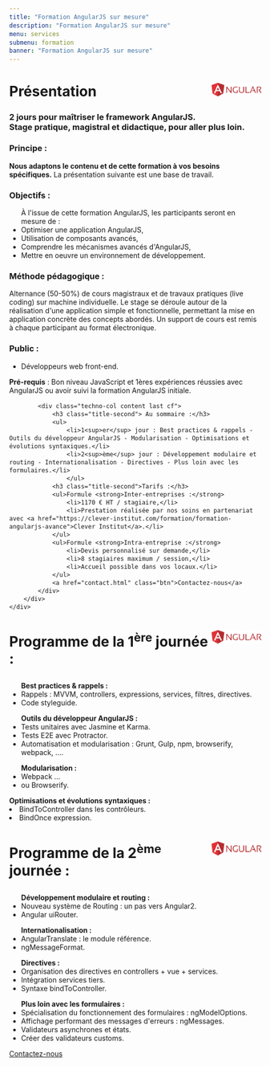 ```yaml
---
title: "Formation AngularJS sur mesure"
description: "Formation AngularJS sur mesure"
menu: services
submenu: formation
banner: "Formation AngularJS sur mesure"
---
```

<div class="techno-logo">
	<div class="wrap cf">
		<div class="inner">
			<h2 style="font-size:2em;">
				<img src="img/logo-angularjs.svg" alt="AngularJS" style="width:100px;float:right;">
				Présentation
			</h2>
		</div>
	</div>
</div>

<section class="section">
	<div class="wrap cf">
		<div class="inner">
			<h3 class="title-second">2 jours pour maîtriser le framework AngularJS.<br>Stage pratique, magistral et didactique, pour aller plus loin.</h3>
			<div class="techno-col content cf">
				<h3 class="title-second">Principe :</h3>
					<p><strong>Nous adaptons le contenu et de cette formation à vos besoins spécifiques.</strong> La présentation suivante est une base de travail.</p>
				<h3 class="title-second">Objectifs :</h3>
				<ul>À l'issue de cette formation AngularJS, les participants seront en mesure de :
					<li>Optimiser une application AngularJS,</li>
					<li>Utilisation de composants avancés,</li>
					<li>Comprendre les mécanismes avancés d'AngularJS,</li>
					<li>Mettre en oeuvre un environnement de développement.</li>
				</ul>
				<h3 class="title-second">Méthode pédagogique :</h3>
				<p>Alternance (50-50%) de cours magistraux et de travaux pratiques (live coding) sur machine individuelle. Le stage se déroule autour de la réalisation d'une application simple et fonctionnelle, permettant la mise en application concrète des concepts abordés. Un support de cours est remis à chaque participant au format électronique.</p>
				<h3 class="title-second">Public :</h3>
				<ul>
					<li>Développeurs web front-end.</li>
				</ul>
				<p><strong>Pré-requis</strong> : Bon niveau JavaScript et 1ères expériences réussies avec AngularJS ou avoir suivi la formation AngularJS initiale.</p>
			</div>

			<div class="techno-col content last cf">
				<h3 class="title-second"> Au sommaire :</h3>
				<ul>
					<li>1<sup>er</sup> jour : Best practices & rappels - Outils du développeur AngularJS - Modularisation - Optimisations et évolutions syntaxiques.</li>
					<li>2<sup>ème</sup> jour : Développement modulaire et routing - Internationalisation - Directives - Plus loin avec les formulaires.</li>
					</ul>
				<h3 class="title-second">Tarifs :</h3>
				<ul>Formule <strong>Inter-entreprises :</strong>
					<li>1170 € HT / stagiaire,</li>
					<li>Prestation réalisée par nos soins en partenariat avec <a href="https://clever-institut.com/formation/formation-angularjs-avance">Clever Institut</a>.</li>
				</ul>
				<ul>Formule <strong>Intra-entreprise :</strong>
					<li>Devis personnalisé sur demande,</li>
					<li>8 stagiaires maximum / session,</li>
					<li>Accueil possible dans vos locaux.</li>
				</ul>
				<a href="contact.html" class="btn">Contactez-nous</a>
			</div>
		</div>
	</div>
</section>

<div class="techno-logo">
	<div class="wrap cf">
		<div class="inner">
			<h3 style="font-size:2em;">
				<img src="img/logo-angularjs.svg" alt="AngularJS" style="width:100px;float:right;">
				Programme de la 1<sup>ère</sup> journée :
			</h3>
		</div>
	</div>
</div>
<section class="section">
	<div class="wrap cf">
		<div class="inner">
			<div class="techno-col content cf">
				<ul><strong>Best practices & rappels :</strong>
					<li>Rappels : MVVM, controllers, expressions, services, filtres, directives.</li>
					<li>Code styleguide.</li>
				</ul>
				<ul><strong>Outils du développeur AngularJS :</strong>
					<li>Tests unitaires avec Jasmine et Karma.</li>
					<li>Tests E2E avec Protractor.</li>
					<li>Automatisation et modularisation : Grunt, Gulp, npm, browserify, webpack, ....</li>
				</ul>
			</div>
			<div class="techno-col content last cf">
				<ul><strong>Modularisation :</strong>
					<li>Webpack ...</li>
					<li>ou Browserify.</li>
				</ul>
				<strong>Optimisations et évolutions syntaxiques :</strong>
					<li>BindToController dans les contrôleurs.</li>
					<li>BindOnce expression.</li>
				</ul>
			</div>
		</div>
	</div>
</section>

<div class="techno-logo">
	<div class="wrap cf">
		<div class="inner">
			<h3 style="font-size:2em;">
				<img src="img/logo-angularjs.svg" alt="AngulaJS" style="width:100px;float:right;">
				Programme de la 2<sup>ème</sup> journée :
			</h3>
		</div>
	</div>
</div>
<section class="section">
	<div class="wrap cf">
		<div class="inner">
			<div class="techno-col content cf">
				<ul><strong>Développement modulaire et routing :</strong>
					<li>Nouveau système de Routing : un pas vers Angular2.</li>
					<li>Angular uiRouter.</li>
				</ul>
				<ul><strong>Internationalisation :</strong>
					<li>AngularTranslate : le module référence.</li>
					<li>ngMessageFormat.</li>
				</ul>
				<ul><strong>Directives :</strong>
					<li>Organisation des directives en controllers + vue + services.</li>
					<li>Intégration services tiers.</li>
					<li>Syntaxe bindToController.</li>
				</ul>
			</div>
			<div class="techno-col content last cf">
				<ul><strong>Plus loin avec les formulaires :</strong>
					<li>Spécialisation du fonctionnement des formulaires : ngModelOptions.</li>
					<li>Affichage performant des messages d'erreurs : ngMessages.</li>
					<li>Validateurs asynchrones et états.</li>
					<li>Créer des validateurs customs.</li>
				</ul>
				<a href="contact.html" class="btn">Contactez-nous</a>
			</div>
		</div>
	</div>
</section>
